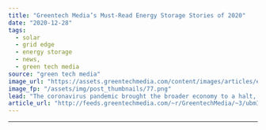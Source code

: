 ```yaml
---
title: "Greentech Media’s Must-Read Energy Storage Stories of 2020"
date: "2020-12-28"
tags: 
  - solar
  - grid edge
  - energy storage
  - news,
  - green tech media
source: "green tech media"
image_url: "https://assets.greentechmedia.com/content/images/articles/energy_storage_battery_xl_shutterstock.jpg"
image_fp: "/assets/img/post_thumbnails/77.png"
lead: "The coronavirus pandemic brought the broader economy to a halt, but the energy storage industry didn't get the memo. Instead, developers made this year the biggest ever for battery installations in the U.S. More capacity is going into homes than ever ..."
article_url: "http://feeds.greentechmedia.com/~r/GreentechMedia/~3/ubmIfZuLMGI/the-top-10-energy-storage-stories-of-2020"
---
```


---
